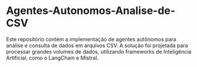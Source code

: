 # Agentes-Autonomos-Analise-de-CSV
Este repositório contém a implementação de agentes autônomos para análise e consulta de dados em arquivos CSV. A solução foi projetada para processar grandes volumes de dados, utilizando frameworks de Inteligência Artificial, como o LangChain e Mistral.
